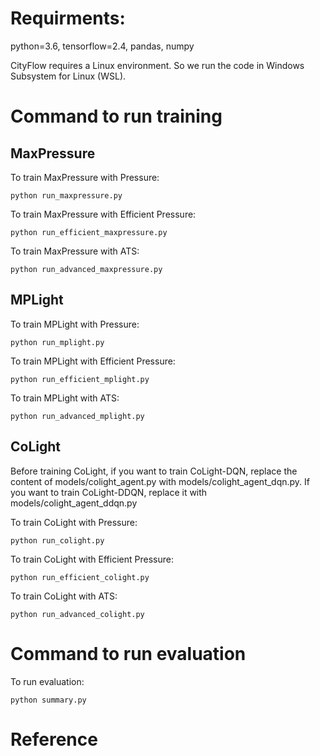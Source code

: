 # Requirments:
python=3.6, tensorflow=2.4, pandas, numpy

CityFlow requires a Linux environment. So we run the code in Windows Subsystem for Linux (WSL).

# Command to run training

## MaxPressure

To train MaxPressure with Pressure:

`python run_maxpressure.py`

To train MaxPressure with Efficient Pressure:

`python run_efficient_maxpressure.py`

To train MaxPressure with ATS:

`python run_advanced_maxpressure.py`

## MPLight

To train MPLight with Pressure:

`python run_mplight.py`

To train MPLight with Efficient Pressure:

`python run_efficient_mplight.py`

To train MPLight with ATS:

`python run_advanced_mplight.py`

## CoLight

Before training CoLight, if you want to train CoLight-DQN, replace the content of models/colight_agent.py with models/colight_agent_dqn.py. If you want to train CoLight-DDQN, replace it with models/colight_agent_ddqn.py

To train CoLight with Pressure:

`python run_colight.py`

To train CoLight with Efficient Pressure:

`python run_efficient_colight.py`

To train CoLight with ATS:

`python run_advanced_colight.py`

# Command to run evaluation

To run evaluation:

`python summary.py`

# Reference
